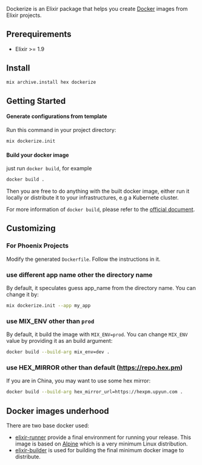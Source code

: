 Dockerize is an Elixir package that helps you create [Docker] images from Elixir projects.

## Prerequirements

* Elixir >= 1.9

## Install

```sh
mix archive.install hex dockerize
```
## Getting Started

#### Generate configurations from template

Run this command in your project directory:

```sh
mix dockerize.init
```

#### Build your docker image

just run `docker build`, for example

```sh
docker build .
```

Then you are free to do anything with the built docker image, either run it locally or distribute it to your infrastructures, e.g a Kubernete cluster.

For more information of `docker build`, please refer to the [official document](https://docs.docker.com/engine/reference/builder/).

## Customizing

### For Phoenix Projects

Modify the generated `Dockerfile`. Follow the instructions in it.


### use different app name other the directory name

By default, it speculates guess app_name from the directory name. You can change it by:

```sh
mix dockerize.init --app my_app
```

### use MIX_ENV other than `prod`

By default, it build the image with `MIX_ENV=prod`. You can change `MIX_ENV` value by providing it as an build argument:

```sh
docker build --build-arg mix_env=dev .
```

### use HEX_MIRROR other than default (https://repo.hex.pm)

If you are in China, you may want to use some hex mirror:

```sh
docker build --build-arg hex_mirror_url=https://hexpm.upyun.com .
```

## Docker images underhood

There are two base docker used:

* [elixir-runner](https://hub.docker.com/r/qhwa/elixir-runner) provide a final environment for running your release. This image is based on [Alpine] which is a very minimum Linux distribution.
* [elixir-builder](https://hub.docker.com/r/qhwa/elixir-builder) is used for building the final minimum docker image to distribute.

[Docker]: https://www.docker.com
[Alpine]: https://alpinelinux.org
